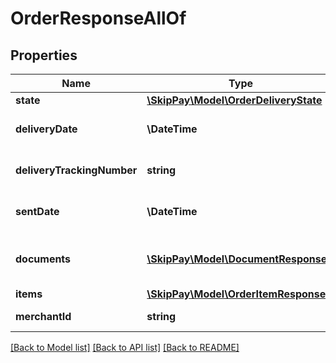 # OrderResponseAllOf

## Properties

Name | Type | Description | Notes
------------ | ------------- | ------------- | -------------
**state** | [**\SkipPay\Model\OrderDeliveryState**](OrderDeliveryState.md) |  |
**deliveryDate** | **\DateTime** | Date and time of delivery |
**deliveryTrackingNumber** | **string** | Delivery tracking number |
**sentDate** | **\DateTime** | Date and time of order shipping |
**documents** | [**\SkipPay\Model\DocumentResponse[]**](DocumentResponse.md) | Attached documents (invoices etc.) | [optional]
**items** | [**\SkipPay\Model\OrderItemResponse[]**](OrderItemResponse.md) | Order items |
**merchantId** | **string** | Merchant identification |

[[Back to Model list]](../../README.md#models) [[Back to API list]](../../README.md#endpoints) [[Back to README]](../../README.md)
